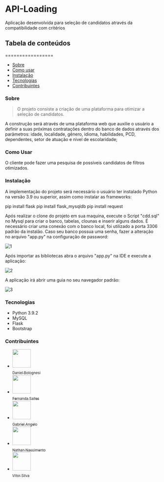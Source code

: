 # API-Loading

Aplicação desenvolvida para seleção de candidatos através da compatibilidade com critérios

## Tabela de conteúdos
=================
<!--ts-->
   * [Sobre](###Sobre)
   * [Como usar](###Como-usar)
   * [Instalação](###Instalacao)
   * [Tecnologias](###Tecnologias)
   * [Contribuintes](###Contribuintes)
<!--te-->

### Sobre

> O projeto consiste a criação de uma plataforma para otimizar a seleção de candidatos.

A construção será através de uma plataforma web que auxilie o usuário a definir a suas próximas contratações dentro do banco de dados através dos parâmetros: idade, localidade, gênero, idioma, habilidades, PCD, dependentes, setor de atuação e nivel de escolaridade;

### Como Usar

O cliente pode fazer uma pesquisa de possíveis candidatos de filtros otimizados.

### Instalação

A implementação do projeto será necessário o usuário ter instalado Python na versão 3.9 ou superior, assim como instalar as frameworks:

  pip install flask
  pip install flask_mysqldb
  pip install request
  
Após realizar o clone do projeto em sua maquina, execute o Script "cdd.sql" no Mysql para criar o banco, tabelas, clounas e inserir alguns dados. É necessário criar uma conexão com o banco local, foi utilizado a porta 3306 padrão da instalão. Caso seu banco possua uma senha, fazer a alteração no arquivo "app.py" na configuração de password:
 
 ![1](https://github.com/Vitordan5/API-Loading/blob/main/gifs/1.png)

Após importar as bibliotecas abra o arquivo "app.py" na IDE e execute a aplicação:

![2](https://github.com/Vitordan5/API-Loading/blob/main/gifs/2.gif)

A aplicação irá abrir uma guia no seu navegador padrão:

![3](https://github.com/Vitordan5/API-Loading/blob/main/gifs/3.gif)

### Tecnologias
* Python 3.9.2 
* MySQL
* Flask
* Bootstrap

### Contribuintes
* [<img src="https://avatars.githubusercontent.com/u/53946335?s=400&v=4" width=60><br><sub>Daniel Bolognesi</sub>](https://github.com/yaybolognesi)
* [<img src="https://avatars.githubusercontent.com/u/55774508?s=400&u=976ce0c58ffb78a832f85cde22b11d2ff9147a1c&v=4" width=60><br><sub>Fernanda Salles</sub>](https://github.com/ferpsalles)
* [<img src="https://avatars.githubusercontent.com/u/73532594?s=400&u=1f8b9362464a88d2551ce0081fe39504709ee0ea&v=4" width=60><br><sub>Gabriel Angelo</sub>](https://github.com/angelog)
* [<img src="https://avatars.githubusercontent.com/u/19509794?s=400&u=c8e3b179223f4af7ed84b484ba70d6377f116c8f&v=4" width=60><br><sub>Nathan Nascimento</sub>](https://github.com/N4htan)
* [<img src="https://avatars.githubusercontent.com/u/55815066?s=400&u=40d9563310eb45bc3daaa829ed56e81758606a2f&v=4" width=60><br><sub>Vitor Silva</sub>](https://github.com/Vitordan5)
